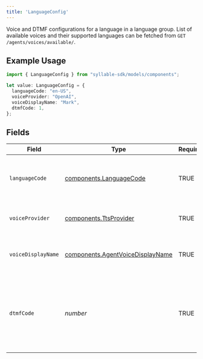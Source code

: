 ```yaml
---
title: 'LanguageConfig'
---
```


Voice and DTMF configurations for a language in a language group. List of available voices
and their supported languages can be fetched from `GET /agents/voices/available/`.

## Example Usage

```typescript
import { LanguageConfig } from "syllable-sdk/models/components";

let value: LanguageConfig = {
  languageCode: "en-US",
  voiceProvider: "OpenAI",
  voiceDisplayName: "Mark",
  dtmfCode: 1,
};
```

## Fields

| Field                                                                                        | Type                                                                                         | Required                                                                                     | Description                                                                                  | Example                                                                                      |
| -------------------------------------------------------------------------------------------- | -------------------------------------------------------------------------------------------- | -------------------------------------------------------------------------------------------- | -------------------------------------------------------------------------------------------- | -------------------------------------------------------------------------------------------- |
| `languageCode`                                                                               | [components.LanguageCode](/sdk-docs/models/components/languagecode)                           | TRUE                                                                           | BCP 47 codes of languages that Syllable supports.                                            |                                                                                              |
| `voiceProvider`                                                                              | [components.TtsProvider](/sdk-docs/models/components/ttsprovider)                             | TRUE                                                                           | TTS provider for an agent voice.                                                             |                                                                                              |
| `voiceDisplayName`                                                                           | [components.AgentVoiceDisplayName](/sdk-docs/models/components/agentvoicedisplayname)         | TRUE                                                                           | Display names of voices that Syllable supports.                                              |                                                                                              |
| `dtmfCode`                                                                                   | *number*                                                                                     | TRUE                                                                           | DTMF code that should be used for the language in the menu generated from the language group | 1                                                                                            |